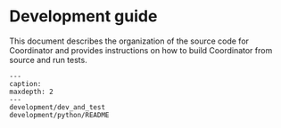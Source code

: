 # Development guide

This document describes the organization of the source code for Coordinator and provides instructions on how to build Coordinator from source and run tests.

```{toctree} arguments
---
caption:
maxdepth: 2
---
development/dev_and_test
development/python/README
```
